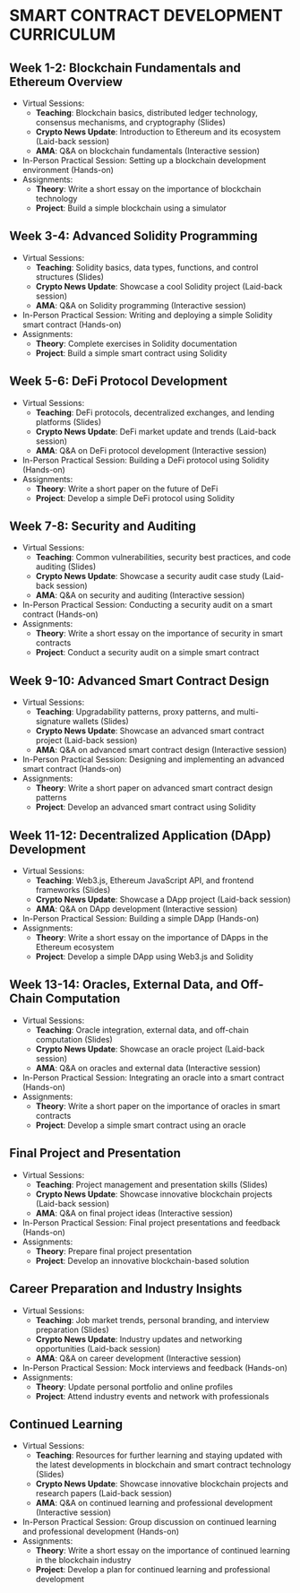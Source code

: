 # SMART CONTRACT DEVELOPMENT CURRICULUM

## Week 1-2: Blockchain Fundamentals and Ethereum Overview

- Virtual Sessions:
  - **Teaching**: Blockchain basics, distributed ledger technology, consensus mechanisms, and cryptography (Slides)
  - **Crypto News Update**: Introduction to Ethereum and its ecosystem (Laid-back session)
  - **AMA**: Q&A on blockchain fundamentals (Interactive session)
- In-Person Practical Session: Setting up a blockchain development environment (Hands-on)
- Assignments:
  - **Theory**: Write a short essay on the importance of blockchain technology
  - **Project**: Build a simple blockchain using a simulator

## Week 3-4: Advanced Solidity Programming

- Virtual Sessions:
  - **Teaching**: Solidity basics, data types, functions, and control structures (Slides)
  - **Crypto News Update**: Showcase a cool Solidity project (Laid-back session)
  - **AMA**: Q&A on Solidity programming (Interactive session)
- In-Person Practical Session: Writing and deploying a simple Solidity smart contract (Hands-on)
- Assignments:
  - **Theory**: Complete exercises in Solidity documentation
  - **Project**: Build a simple smart contract using Solidity

## Week 5-6: DeFi Protocol Development

- Virtual Sessions:
  - **Teaching**: DeFi protocols, decentralized exchanges, and lending platforms (Slides)
  - **Crypto News Update**: DeFi market update and trends (Laid-back session)
  - **AMA**: Q&A on DeFi protocol development (Interactive session)
- In-Person Practical Session: Building a DeFi protocol using Solidity (Hands-on)
- Assignments:
  - **Theory**: Write a short paper on the future of DeFi
  - **Project**: Develop a simple DeFi protocol using Solidity

## Week 7-8: Security and Auditing

- Virtual Sessions:
  - **Teaching**: Common vulnerabilities, security best practices, and code auditing (Slides)
  - **Crypto News Update**: Showcase a security audit case study (Laid-back session)
  - **AMA**: Q&A on security and auditing (Interactive session)
- In-Person Practical Session: Conducting a security audit on a smart contract (Hands-on)
- Assignments:
  - **Theory**: Write a short essay on the importance of security in smart contracts
  - **Project**: Conduct a security audit on a simple smart contract

## Week 9-10: Advanced Smart Contract Design

- Virtual Sessions:
  - **Teaching**: Upgradability patterns, proxy patterns, and multi-signature wallets (Slides)
  - **Crypto News Update**: Showcase an advanced smart contract project (Laid-back session)
  - **AMA**: Q&A on advanced smart contract design (Interactive session)
- In-Person Practical Session: Designing and implementing an advanced smart contract (Hands-on)
- Assignments:
  - **Theory**: Write a short paper on advanced smart contract design patterns
  - **Project**: Develop an advanced smart contract using Solidity

## Week 11-12: Decentralized Application (DApp) Development

- Virtual Sessions:
  - **Teaching**: Web3.js, Ethereum JavaScript API, and frontend frameworks (Slides)
  - **Crypto News Update**: Showcase a DApp project (Laid-back session)
  - **AMA**: Q&A on DApp development (Interactive session)
- In-Person Practical Session: Building a simple DApp (Hands-on)
- Assignments:
  - **Theory**: Write a short essay on the importance of DApps in the Ethereum ecosystem
  - **Project**: Develop a simple DApp using Web3.js and Solidity

## Week 13-14: Oracles, External Data, and Off-Chain Computation

- Virtual Sessions:
  - **Teaching**: Oracle integration, external data, and off-chain computation (Slides)
  - **Crypto News Update**: Showcase an oracle project (Laid-back session)
  - **AMA**: Q&A on oracles and external data (Interactive session)
- In-Person Practical Session: Integrating an oracle into a smart contract (Hands-on)
- Assignments:
  - **Theory**: Write a short paper on the importance of oracles in smart contracts
  - **Project**: Develop a simple smart contract using an oracle

## Final Project and Presentation

- Virtual Sessions:
  - **Teaching**: Project management and presentation skills (Slides)
  - **Crypto News Update**: Showcase innovative blockchain projects (Laid-back session)
  - **AMA**: Q&A on final project ideas (Interactive session)
- In-Person Practical Session: Final project presentations and feedback (Hands-on)
- Assignments:
  - **Theory**: Prepare final project presentation
  - **Project**: Develop an innovative blockchain-based solution

## Career Preparation and Industry Insights

- Virtual Sessions:
  - **Teaching**: Job market trends, personal branding, and interview preparation (Slides)
  - **Crypto News Update**: Industry updates and networking opportunities (Laid-back session)
  - **AMA**: Q&A on career development (Interactive session)
- In-Person Practical Session: Mock interviews and feedback (Hands-on)
- Assignments:
  - **Theory**: Update personal portfolio and online profiles
  - **Project**: Attend industry events and network with professionals

## Continued Learning

- Virtual Sessions:
  - **Teaching**: Resources for further learning and staying updated with the latest developments in blockchain and smart contract technology (Slides)
  - **Crypto News Update**: Showcase innovative blockchain projects and research papers (Laid-back session)
  - **AMA**: Q&A on continued learning and professional development (Interactive session)
- In-Person Practical Session: Group discussion on continued learning and professional development (Hands-on)
- Assignments:
  - **Theory**: Write a short essay on the importance of continued learning in the blockchain industry
  - **Project**: Develop a plan for continued learning and professional development
